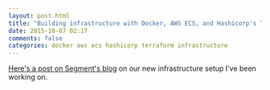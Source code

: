 ```yaml
---
layout: post.html
title: "Building infrastructure with Docker, AWS ECS, and Hashicorp's Terraform"
date: 2015-10-07 02:17
comments: false
categories: docker aws ecs hashicorp terraform infrastructure
---
```


[Here's a post on Segment's blog](https://segment.com/blog/rebuilding-our-infrastructure/) on our new infrastructure setup I've been working on.
